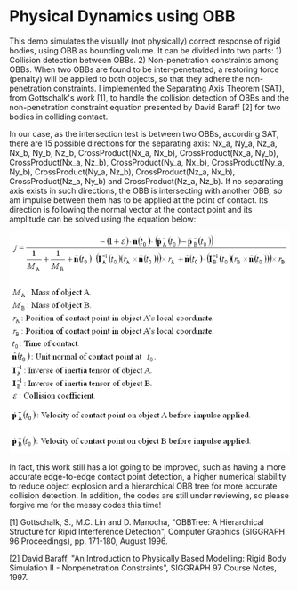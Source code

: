 # Physical Dynamics using OBB

This demo simulates the visually (not physically) correct response of rigid bodies, using OBB as bounding volume.  It can be divided into two parts: 1) Collision detection between OBBs. 2) Non-penetration constraints among OBBs.  When two OBBs are found to be inter-penetrated, a restoring force (penalty) will be applied to both objects, so that  they adhere the non-penetration constraints.  I implemented the Separating Axis Theorem (SAT), from Gottschalk's work [1],  to handle the collision detection of OBBs and the  non-penetration constraint equation presented by David Baraff [2] for two bodies in colliding contact.

In our case, as the intersection test is between two OBBs, according SAT, there are 15 possible directions for the separating axis: Nx_a, Ny_a, Nz_a, Nx_b, Ny_b, Nz_b, CrossProduct(Nx_a, Nx_b), CrossProduct(Nx_a, Ny_b), CrossProduct(Nx_a, Nz_b), CrossProduct(Ny_a, Nx_b), CrossProduct(Ny_a, Ny_b), CrossProduct(Ny_a, Nz_b), CrossProduct(Nz_a, Nx_b), CrossProduct(Nz_a, Ny_b) and CrossProduct(Nz_a, Nz_b).  If no separating axis exists in such directions, the OBB is intersecting with another OBB, so am impulse between them has to be applied at the point of contact.  Its direction is following the normal vector at the contact point and its amplitude can be solved using the equation below:

<p align="center">
  <img src="./images/ImpulseEqu.jpg"><br>
</p>

In fact, this work still has a lot going to be improved, such as having a more accurate edge-to-edge contact point detection, a higher numerical stability to reduce object explosion and a hierarchical OBB tree for more accurate collision detection.  In addition, the codes are still under reviewing, so please forgive me for the messy codes this time!

[1] Gottschalk, S., M.C. Lin and D. Manocha, "OBBTree: A Hierarchical Structure for Ripid Interference Detection", Computer Graphics (SIGGRAPH 96 Proceedings), pp. 171-180, August 1996.

[2] David Baraff, "An Introduction to Physically Based Modelling: Rigid Body Simulation II - Nonpenetration Constraints", SIGGRAPH 97 Course Notes, 1997.